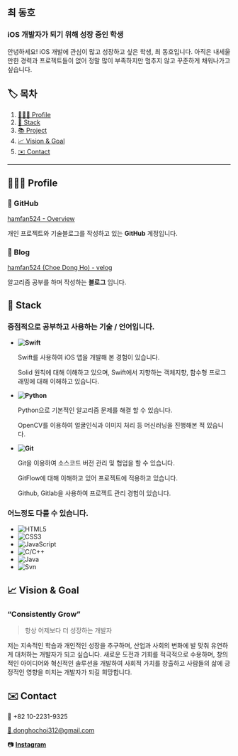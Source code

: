 ## 최 동호

### iOS 개발자가 되기 위해 성장 중인 학생

안녕하세요! iOS 개발에 관심이 많고 성장하고 싶은 학생, 최 동호입니다.
아직은 내세울만한 경력과 프로젝트들이 없어 정말 많이 부족하지만 멈추지 않고 꾸준하게 채워나가고 싶습니다.

## **🏷 목차**

1. [👨🏻‍💻 Profile](https://www.notion.so/739a1ae1d9494f57b460ba1dd1d4285c?pvs=21)
2. [📕 Stack](https://www.notion.so/739a1ae1d9494f57b460ba1dd1d4285c?pvs=21)
3. [📚 Project](https://www.notion.so/739a1ae1d9494f57b460ba1dd1d4285c?pvs=21)
4. [📈 Vision & Goal](https://www.notion.so/739a1ae1d9494f57b460ba1dd1d4285c?pvs=21)
5. [✉️ Contact](https://www.notion.so/739a1ae1d9494f57b460ba1dd1d4285c?pvs=21)

---

## 👨🏻‍💻 Profile

### 🐙 GitHub

[hamfan524 - Overview](https://github.com/hamfan524)

개인 프로젝트와 기술블로그를 작성하고 있는 **GitHub** 계정입니다.

### 📝 Blog

[hamfan524 (Choe Dong Ho) - velog](https://velog.io/@hamfan524)

알고리즘 공부를 하며 작성하는 **블로그** 입니다.

## 📕 Stack

### 중점적으로 공부하고 사용하는 기술 / 언어입니다.

- **![Swift](https://img.shields.io/badge/Swift-F05138.svg?&style=for-the-badge&logo=Swift&logoColor=white)**
    
    Swift를 사용하여 iOS 앱을 개발해 본 경험이 있습니다.
    
    Solid 원칙에 대해 이해하고 있으며, Swift에서 지향하는 객체지향, 함수형 프로그래밍에 대해 이해하고 있습니다.
    
- **![Python](https://img.shields.io/badge/Python-3776AB.svg?&style=for-the-badge&logo=Python&logoColor=white)**
    
    Python으로 기본적인 알고리즘 문제를 해결 할 수 있습니다.
    
    OpenCV를 이용하여 얼굴인식과 이미지 처리 등 머신러닝을 진행해본 적 있습니다.
    
- **![Git](https://img.shields.io/badge/Git-F05032.svg?&style=for-the-badge&logo=Git&logoColor=white)**
    
    Git을 이용하여 소스코드 버전 관리 및 협업을 할 수 있습니다.
    
    GitFlow에 대해 이해하고 있어 프로젝트에 적용하고 있습니다.
    
    Github, Gitlab을 사용하여 프로젝트 관리 경험이 있습니다.
    

### 어느정도 다룰 수 있습니다.
- ![HTML5](https://img.shields.io/badge/HTML5-E34F26.svg?&style=for-the-badge&logo=HTML5&logoColor=white)
- ![CSS3](https://img.shields.io/badge/CSS3-1572B6.svg?&style=for-the-badge&logo=CSS3&logoColor=white)
- ![JavaScript](https://img.shields.io/badge/JavaScript-F7DF1E.svg?&style=for-the-badge&logo=JavaScript&logoColor=white)
- ![C/C++](https://img.shields.io/badge/C/C++-314322.svg?&style=for-the-badge&logo=C&logoColor=white)
- ![Java](https://img.shields.io/badge/java-007396?style=for-the-badge&logo=java&logoColor=white")
- ![Svn](https://img.shields.io/badge/Svn-057326.svg?&style=for-the-badge&logo=Subversion&logoColor=white)

## 📈 Vision & Goal
### “Consistently Grow”

> 항상 어제보다 더 성장하는 개발자 

저는 지속적인 학습과 개인적인 성장을 추구하며, 산업과 사회의 변화에 발 맞춰 유연하게 대처하는 개발자가 되고 싶습니다. 새로운 도전과 기회를 적극적으로 수용하며, 창의적인 아이디어와 혁신적인 솔루션을 개발하여 사회적 가치를 창출하고 사람들의 삶에 긍정적인 영향을 미치는 개발자가 되길 희망합니다.
> 

## ✉️ Contact

📱 +82 10-2231-9325   

[📧 donghochoi312@gmail.com](mailto:leegun2003@gmail.com)

📷 **[Instagram](https://www.instagram.com/_.4taraxia/)**